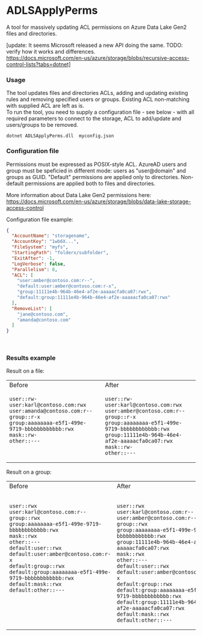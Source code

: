 ﻿# ADLSApplyPerms
A tool for massively updating ACL permissions on Azure Data Lake Gen2 files and directories.  

[update: It seems Microsoft released a new API doing  the same. TODO: verify how it works and differences.  
https://docs.microsoft.com/en-us/azure/storage/blobs/recursive-access-control-lists?tabs=dotnet]

### Usage
The tool updates files and directories ACLs, adding and updating existing rules and removing specified users or groups. 
Existing ACL non-matching with supplied ACL are left as is.  
To run the tool, you need to supply a configuration file - see below - with all required parameters to connect to the storage, ACL to add/update and users/groups to be removed.   

```
dotnet ADLSApplyPerms.dll  myconfig.json
```

### Configuration file

Permissions must be expressed as POSIX-style ACL. 
AzureAD users and group must be speficied in different mode: users as "user@domain" and groups as GUID.
"Default" permissions are applied only to directories. Non-default permissions are applied both to files and directories.

More information about Data Lake Gen2 permissions here: 
https://docs.microsoft.com/en-us/azure/storage/blobs/data-lake-storage-access-control

Configuration file example:
```json
{
  "AccountName": "storagename",
  "AccountKey": "1wb6X...",
  "FileSystem": "myfs",
  "StartingPath": "folderx/subfolder",
  "ExitAfter": -1,
  "LogVerbose": false,
  "Parallelism": 8,
  "ACL": [
    "user:amber@contoso.com:r--",
    "default:user:amber@contoso.com:r-x",
    "group:11111e4b-964b-46e4-af2e-aaaaacfa0ca07:rwx",
    "default:group:11111e4b-964b-46e4-af2e-aaaaacfa0ca07:rwx"
  ],
  "RemoveList": [
    "jane@contoso.com",
    "amanda@contoso.com"
  ]
}
```

<br/>

### Results example

Result on a file:

<table>
<tr><td>Before</td><td>After</td></tr>
<tr>
<td valign="top">
<pre><code>user::rw-
user:karl@contoso.com:rwx
user:amanda@contoso.com:r--
group::r-x
group:aaaaaaaa-e5f1-499e-9719-bbbbbbbbbbbb:rwx
mask::rw-
other::---</code></pre>
</td>
<td>
<pre><code>user::rw-
user:karl@contoso.com:rwx
user:amber@contoso.com:r--
group::r-x
group:aaaaaaaa-e5f1-499e-9719-bbbbbbbbbbbb:rwx
group:11111e4b-964b-46e4-af2e-aaaaacfa0ca07:rwx
mask::rw-
other::---</code></pre>
</td>
</table>
 


Result on a group:

<table>
<tr><td>Before</td><td>After</td></tr>
<tr>
<td valign="top">
<pre><code>
user::rwx
user:karl@contoso.com:r--
group::rwx
group:aaaaaaaa-e5f1-499e-9719-bbbbbbbbbbbb:rwx
mask::rwx
other::---
default:user::rwx
default:user:amber@contoso.com:r-x
default:group::rwx
default:group:aaaaaaaa-e5f1-499e-9719-bbbbbbbbbbbb:rwx
default:mask::rwx
default:other::---
</code></pre>
</td>
<td>
<pre><code>
user::rwx
user:karl@contoso.com:r--
user:amber@contoso.com:r--
group::rwx
group:aaaaaaaa-e5f1-499e-9719-bbbbbbbbbbbb:rwx
group:11111e4b-964b-46e4-af2e-aaaaacfa0ca07:rwx
mask::rwx
other::---
default:user::rwx
default:user:amber@contoso.com:r-x
default:group::rwx
default:group:aaaaaaaa-e5f1-499e-9719-bbbbbbbbbbbb:rwx
default:group:11111e4b-964b-46e4-af2e-aaaaacfa0ca07:rwx
default:mask::rwx
default:other::---
</code></pre>
</td>
</table>
  
  
